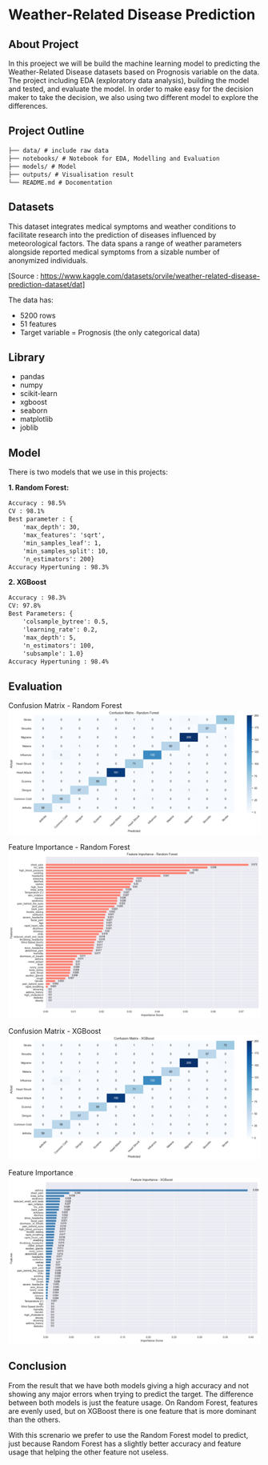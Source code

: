 # Weather-Related Disease Prediction


## About Project
In this proeject we will be build the machine learning model to predicting the Weather-Related Disease datasets based on Prognosis variable on the data. The project including EDA (exploratory data analysis), building the model and tested, and evaluate the model. In order to make easy for the decision maker to take the decision, we also using two different model to explore the differences. 

## Project Outline
    ├── data/ # include raw data
    ├── notebooks/ # Notebook for EDA, Modelling and Evaluation
    ├── models/ # Model 
    ├── outputs/ # Visualisation result
    └── README.md # Docomentation

## Datasets
This dataset integrates medical symptoms and weather conditions to facilitate research into the prediction of diseases influenced by meteorological factors. The data spans a range of weather parameters alongside reported medical symptoms from a sizable number of anonymized individuals.

[Source : https://www.kaggle.com/datasets/orvile/weather-related-disease-prediction-dataset/dat]

The data has:
* 5200 rows 
* 51 features
* Target variable = Prognosis (the only categorical data)

## Library
* pandas
* numpy
* scikit-learn
* xgboost
* seaborn
* matplotlib 
* joblib


## Model
There is two models that we use in this projects:

**1. Random Forest:**

    Accuracy : 98.5%
    CV : 98.1%
    Best parameter : {
        'max_depth': 30, 
        'max_features': 'sqrt', 
        'min_samples_leaf': 1, 
        'min_samples_split': 10, 
        'n_estimators': 200} 
    Accuracy Hypertuning : 98.3%

**2. XGBoost**

    Accuracy : 98.3%
    CV: 97.8%
    Best Parameters: {
        'colsample_bytree': 0.5, 
        'learning_rate': 0.2, 
        'max_depth': 5, 
        'n_estimators': 100, 
        'subsample': 1.0}
    Accuracy Hypertuning : 98.4%

## Evaluation 
Confusion Matrix - Random Forest
![Confusion Matrix - Random Forest](outputs/cf_rf.png)

Feature Importance - Random Forest
![Feature Importance - Random Forest](outputs/fi_rf.png)

Confusion Matrix - XGBoost
![Confusion Matrix - XGBoost](outputs/cf_xgb.png)

Feature Importance
![Feature Importance - XGBoost](outputs/fi_xgbt.png)

## Conclusion
From the result that we have both models giving a high accuracy and not showing any major errors when trying to predict the target. The difference between both models is just the feature usage. On Random Forest, features are evenly used, but on XGBoost there is one feature that is more dominant than the others.

With this screnario we prefer to use the Random Forest model to predict, just because Random Forest has a slightly better accuracy and feature usage that helping the other feature not useless.
